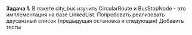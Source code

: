 **Задача 1.**
В пакете city_bus изучить CircularRoute и BusStopNode - это имплементация на базе LinkedList.
Попробовать реализовать двусвязный список (предыдущая остановка и следующая)
Добавить тесты



